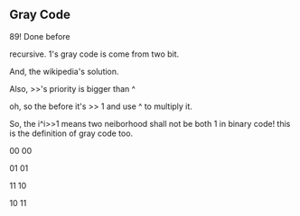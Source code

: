 ## Gray Code

89! Done before

recursive. 1's gray code is come from two bit.

And, the wikipedia's solution. 

Also, >>'s priority is bigger than ^

oh, so the before it's >> 1 and use ^ to multiply it.

So, the i^i>>1 means two neiborhood shall not be both 1 in binary code! this is the definition of gray code too.

00 00

01 01

11 10

10 11